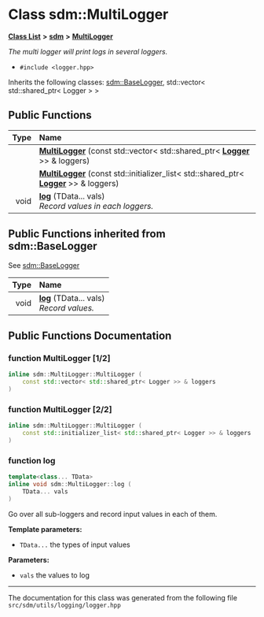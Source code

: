 
# Class sdm::MultiLogger

<link rel="stylesheet" href="https://cdnjs.cloudflare.com/ajax/libs/KaTeX/0.5.1/katex.min.css">
<link rel="stylesheet" href="https://cdn.jsdelivr.net/github-markdown-css/2.2.1/github-markdown.css"/>



[**Class List**](annotated.md) **>** [**sdm**](namespacesdm.md) **>** [**MultiLogger**](classsdm_1_1MultiLogger.md)



_The multi logger will print logs in several loggers._ 

* `#include <logger.hpp>`



Inherits the following classes: [sdm::BaseLogger](classsdm_1_1BaseLogger.md),  std::vector< std::shared_ptr< Logger > >
















## Public Functions

| Type | Name |
| ---: | :--- |
|   | [**MultiLogger**](classsdm_1_1MultiLogger.md#function-multilogger-1-2) (const std::vector&lt; std::shared\_ptr&lt; [**Logger**](classsdm_1_1Logger.md) &gt;&gt; & loggers) <br> |
|   | [**MultiLogger**](classsdm_1_1MultiLogger.md#function-multilogger-2-2) (const std::initializer\_list&lt; std::shared\_ptr&lt; [**Logger**](classsdm_1_1Logger.md) &gt;&gt; & loggers) <br> |
|  void | [**log**](classsdm_1_1MultiLogger.md#function-log) (TData... vals) <br>_Record values in each loggers._  |

## Public Functions inherited from sdm::BaseLogger

See [sdm::BaseLogger](classsdm_1_1BaseLogger.md)

| Type | Name |
| ---: | :--- |
|  void | [**log**](classsdm_1_1BaseLogger.md#function-log) (TData... vals) <br>_Record values._  |















## Public Functions Documentation


### function MultiLogger [1/2]


```cpp
inline sdm::MultiLogger::MultiLogger (
    const std::vector< std::shared_ptr< Logger >> & loggers
) 
```



### function MultiLogger [2/2]


```cpp
inline sdm::MultiLogger::MultiLogger (
    const std::initializer_list< std::shared_ptr< Logger >> & loggers
) 
```



### function log 


```cpp
template<class... TData>
inline void sdm::MultiLogger::log (
    TData... vals
) 
```


Go over all sub-loggers and record input values in each of them.



**Template parameters:**


* `TData...` the types of input values 



**Parameters:**


* `vals` the values to log 



        

------------------------------
The documentation for this class was generated from the following file `src/sdm/utils/logging/logger.hpp`